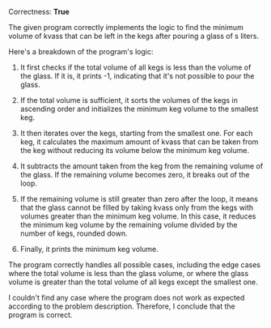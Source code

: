 Correctness: **True**

The given program correctly implements the logic to find the minimum volume of kvass that can be left in the kegs after pouring a glass of s liters. 

Here's a breakdown of the program's logic:

1. It first checks if the total volume of all kegs is less than the volume of the glass. If it is, it prints -1, indicating that it's not possible to pour the glass.

2. If the total volume is sufficient, it sorts the volumes of the kegs in ascending order and initializes the minimum keg volume to the smallest keg.

3. It then iterates over the kegs, starting from the smallest one. For each keg, it calculates the maximum amount of kvass that can be taken from the keg without reducing its volume below the minimum keg volume.

4. It subtracts the amount taken from the keg from the remaining volume of the glass. If the remaining volume becomes zero, it breaks out of the loop.

5. If the remaining volume is still greater than zero after the loop, it means that the glass cannot be filled by taking kvass only from the kegs with volumes greater than the minimum keg volume. In this case, it reduces the minimum keg volume by the remaining volume divided by the number of kegs, rounded down.

6. Finally, it prints the minimum keg volume.

The program correctly handles all possible cases, including the edge cases where the total volume is less than the glass volume, or where the glass volume is greater than the total volume of all kegs except the smallest one.

I couldn't find any case where the program does not work as expected according to the problem description. Therefore, I conclude that the program is correct.